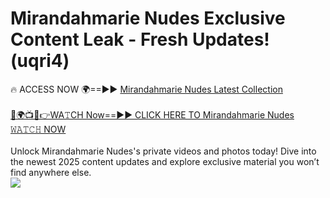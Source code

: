 # Mirandahmarie Nudes Exclusive Content Leak - Fresh Updates! (uqri4)

🔥 ACCESS NOW 🌍==►► <a href="https://tinyurl.com/2mz8nhtm" rel="nofollow">Mirandahmarie Nudes Latest Collection</a>
<br><br>
[🔴🌍📺📱👉WA𝚃CH Now==►► CLICK HERE TO Mirandahmarie Nudes 𝚆𝙰𝚃𝙲𝙷 NOW](https://tinyurl.com/2mz8nhtm)
<br><br>
Unlock Mirandahmarie Nudes's private videos and photos today! Dive into the newest 2025 content updates and explore exclusive material you won’t find anywhere else.
<br>
<a href="https://tinyurl.com/2mz8nhtm" rel="nofollow" data-target="animated-image.originalLink"><img src="https://camo.githubusercontent.com/8a4f000d20f83aca3bf7ec5f350d767afa0574a8a352519fd8cfa583a6f93a33/68747470733a2f2f692e696d6775722e636f6d2f644a486b345a712e676966" data-canonical-src="https://i.imgur.com/dJHk4Zq.gif" style="max-width: 100%; display: inline-block;" data-target="animated-image.originalImage"></a>
<br>
